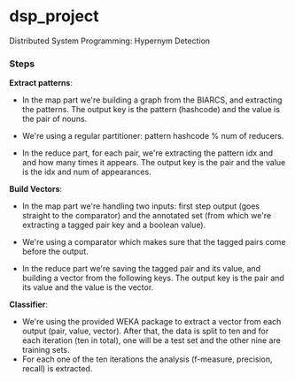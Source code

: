 # dsp_project
Distributed System Programming: Hypernym Detection


### Steps

**Extract patterns**:

* In the map part we're building a graph from the BIARCS, and extracting the patterns.
The output key is the pattern (hashcode) and the value is the pair of nouns.

* We're using a regular partitioner: pattern hashcode % num of reducers.

* In the reduce part, for each pair, we're extracting the pattern idx and and how many times it appears.
The output key is the pair and the value is the idx and num of appearances.


**Build Vectors**:

* In the map part we're handling two inputs: 
first step output (goes straight to the comparator) and the annotated set (from which we're extracting a tagged pair key and a boolean value).

* We're using a comparator which makes sure that the tagged pairs come before the output.

* In the reduce part we're saving the tagged pair and its value, and building a vector from the following keys.
The output key is the pair and its value and the value is the vector.


**Classifier**:

* We're using the provided WEKA package to extract a vector from each output (pair, value, vector).
After that, the data is split to ten and for each iteration (ten in total), one will be a test set and the other nine are training sets.
* For each one of the ten iterations the analysis (f-measure, precision, recall) is extracted.
